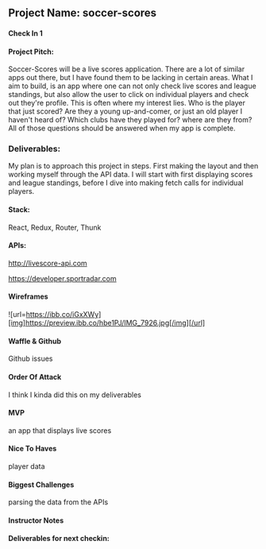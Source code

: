 ## Project Name: soccer-scores

#### Check In 1

#### Project Pitch:

Soccer-Scores will be a live scores application. There are a lot of similar apps out there, but I have found them to be lacking in certain areas. What I aim to build, is an app where one can not only check live scores and league standings, but also allow the user to click on individual players and check out they're profile. This is often where my interest lies. Who is the player that just scored? Are they a young up-and-comer, or just an old player I haven't heard of? Which clubs have they played for? where are they from? All of those questions should be answered when my app is complete.

### Deliverables:

My plan is to approach this project in steps. First making the layout and then working myself through the API data. I will start with first displaying scores and league standings, before I dive into making fetch calls for individual players. 

#### Stack:

React, Redux, Router, Thunk

#### APIs:

http://livescore-api.com

https://developer.sportradar.com

#### Wireframes

![url=https://ibb.co/iGxXWy][img]https://preview.ibb.co/hbe1PJ/IMG_7926.jpg[/img][/url]


#### Waffle & Github

Github issues

#### Order Of Attack

I think I kinda did this on my deliverables

#### MVP

an app that displays live scores

#### Nice To Haves

player data

#### Biggest Challenges

parsing the data from the APIs

#### Instructor Notes

#### Deliverables for next checkin:
